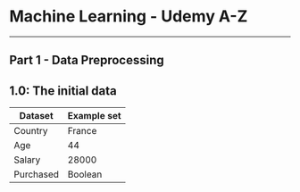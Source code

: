# Machine Learning - Udemy A-Z

***

## Part 1 - Data Preprocessing

## 1.0: The initial data

Dataset		| Example set 
---			| ---
Country		| France 
Age			| 44
Salary		| 28000
Purchased 	| Boolean